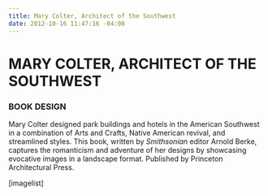 ```yaml
---
title: Mary Colter, Architect of the Southwest
date: 2012-10-16 11:47:16 -04:00
---
```


<h1>MARY COLTER, ARCHITECT OF THE SOUTHWEST</h1>
<h3>BOOK DESIGN</h3>
Mary Colter designed park buildings and hotels in the American Southwest in a combination of Arts and Crafts, Native American revival, and streamlined styles. This book, written by <em>Smithsonian</em> editor Arnold Berke, captures the romanticism and adventure of her designs by showcasing evocative images in a landscape format. Published by Princeton Architectural Press.


[imagelist]
